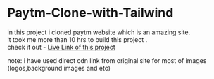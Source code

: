 # Paytm-Clone-with-Tailwind
in this project i cloned paytm website which is an amazing site.<br />
it took me more than 10 hrs to build this project .<br />
check it out - [Live Link of this project](https://paytm-clone-by-ashish.netlify.app/)

note: i have used direct cdn link from original site for most of images (logos,background images and etc) <br/>
      
